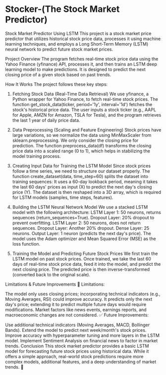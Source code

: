 # Stocker-(The Stock Market Predictor)
Stock Market Predictor Using LSTM
This project is a stock market price predictor that utilizes historical stock price data, processes it using machine learning techniques, and employs a Long Short-Term Memory (LSTM) neural network to predict future stock market prices.

Project Overview
The program fetches real-time stock price data using the Yahoo Finance (yfinance) API, processes it, and then trains an LSTM deep learning model to make predictions. It is designed to predict the next closing price of a given stock based on past trends.

How It Works
The project follows these key steps:

1. Fetching Stock Data (Real-Time Data Retrieval)
We use yfinance, a Python wrapper for Yahoo Finance, to fetch real-time stock prices.
The function get_stock_data(ticker, period='1y', interval='1d') fetches the stock's historical price data.
The user inputs a stock ticker (e.g., AAPL for Apple, AMZN for Amazon, TSLA for Tesla), and the program retrieves the last 1 year of daily price data.

2. Data Preprocessing (Scaling and Feature Engineering)
Stock prices have large variations, so we normalize the data using MinMaxScaler from sklearn.preprocessing.
We only consider the closing price for prediction.
The function preprocess_data(df) transforms the closing price data into a scaled range (0 to 1), which helps in stabilizing the model training process.

3. Creating Input Data for Training the LSTM Model
Since stock prices follow a time series, we need to structure our dataset properly.
The function create_dataset(data, time_step=60) splits the dataset into training sequences:
It uses a 60-day lookback period, meaning it takes the last 60 days' prices as input (X) to predict the next day's closing price (Y).
The dataset is then reshaped into a 3D array, which is required for LSTM models (samples, time steps, features).

4. Building the LSTM Neural Network Model
We use a stacked LSTM model with the following architecture:
LSTM Layer 1: 50 neurons, returns sequences (return_sequences=True).
Dropout Layer: 20% dropout to prevent overfitting.
LSTM Layer 2: 50 neurons, does not return sequences.
Dropout Layer: Another 20% dropout.
Dense Layer: 25 neurons.
Output Layer: 1 neuron (predicts the next day's price).
The model uses the Adam optimizer and Mean Squared Error (MSE) as the loss function.

5. Training the Model and Predicting Future Stock Prices
We first train the LSTM model on past stock prices.
Once trained, we take the last 60 days of real-time stock price data, feed it into the model, and predict the next closing price.
The predicted price is then inverse-transformed (converted back to the original scale).

Limitations & Future Improvements
🔴 Limitations:

The model only uses closing prices; incorporating technical indicators (e.g., Moving Averages, RSI) could improve accuracy.
It predicts only the next day's price; extending it to predict multiple future days would require modifications.
Market factors like news events, earnings reports, and macroeconomic changes are not considered.
✅ Future Improvements:

Use additional technical indicators (Moving Averages, MACD, Bollinger Bands).
Extend the model to predict next week/month's stock prices.
Improve accuracy with hyperparameter tuning and more layers in the LSTM model.
Implement Sentiment Analysis on financial news to factor in market trends.
Conclusion
This stock market predictor provides a basic LSTM model for forecasting future stock prices using historical data. While it offers a simple approach, real-world stock predictions require more complex models, additional features, and a deep understanding of market trends. 🚀
